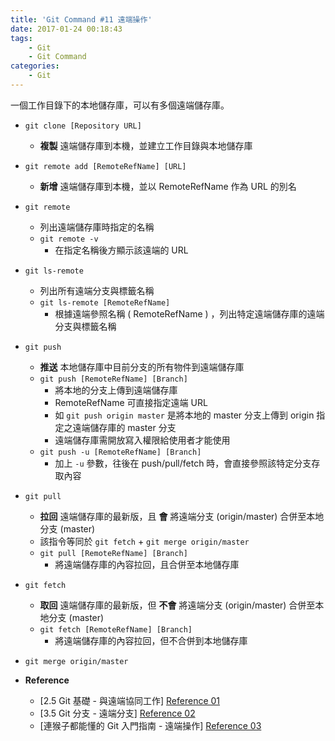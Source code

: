 ```yaml
---
title: 'Git Command #11 遠端操作'
date: 2017-01-24 00:18:43
tags:
    - Git
    - Git Command
categories:
    - Git
---
```

一個工作目錄下的本地儲存庫，可以有多個遠端儲存庫。

 - `git clone [Repository URL]`
    - **複製** 遠端儲存庫到本機，並建立工作目錄與本地儲存庫


 - `git remote add [RemoteRefName] [URL]`
    - **新增** 遠端儲存庫到本機，並以 RemoteRefName 作為 URL 的別名


 - `git remote`
    - 列出遠端儲存庫時指定的名稱
    - `git remote -v`
        - 在指定名稱後方顯示該遠端的 URL

<!-- more -->

 - `git ls-remote`
    - 列出所有遠端分支與標籤名稱
    - `git ls-remote [RemoteRefName]`
        - 根據遠端參照名稱 ( RemoteRefName ) ，列出特定遠端儲存庫的遠端分支與標籤名稱


 - `git push`
    - **推送** 本地儲存庫中目前分支的所有物件到遠端儲存庫
    - `git push [RemoteRefName] [Branch]`
        - 將本地的分支上傳到遠端儲存庫
        - RemoteRefName 可直接指定遠端 URL
        - 如 `git push origin master` 是將本地的 master 分支上傳到 origin 指定之遠端儲存庫的 master 分支
        - 遠端儲存庫需開放寫入權限給使用者才能使用
    - `git push -u [RemoteRefName] [Branch]`
        - 加上 `-u` 參數，往後在 push/pull/fetch 時，會直接參照該特定分支存取內容


- `git pull`
    - **拉回** 遠端儲存庫的最新版，且 **會** 將遠端分支 (origin/master) 合併至本地分支 (master)
    - 該指令等同於 `git fetch` + `git merge origin/master`
    - `git pull [RemoteRefName] [Branch]`
        - 將遠端儲存庫的內容拉回，且合併至本地儲存庫
 

 - `git fetch`
    - **取回** 遠端儲存庫的最新版，但 **不會** 將遠端分支 (origin/master) 合併至本地分支 (master)
    - `git fetch [RemoteRefName] [Branch]`
        - 將遠端儲存庫的內容拉回，但不合併到本地儲存庫


 - `git merge origin/master`


 - **Reference**
    - [2.5 Git 基礎 - 與遠端協同工作] [Reference 01]
    - [3.5 Git 分支 - 遠端分支] [Reference 02]
    - [連猴子都能懂的 Git 入門指南 - 遠端操作] [Reference 03]

[Reference 01]: https://goo.gl/uGxEqD
[Reference 02]: https://goo.gl/xkO0LK
[Reference 03]: https://goo.gl/a5OhHp
